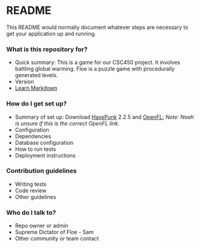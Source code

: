 # README

This README would normally document whatever steps are necessary to get your application up and running.

### What is this repository for?

* Quick summary:
This is a game for our CSC450 project.
It involves battling global warming.
Floe is a puzzle game with procedurally generated levels.
* Version
* [Learn Markdown](https://bitbucket.org/tutorials/markdowndemo)

### How do I get set up?

* Summary of set up: Download [HaxePunk](http://haxepunk.com/) 2.2.5 and [OpenFL](http://www.openfl.org/download/); *Note: Noah is unsure if this is the correct OpenFL link.*
* Configuration
* Dependencies
* Database configuration
* How to run tests
* Deployment instructions

### Contribution guidelines

* Writing tests
* Code review
* Other guidelines

### Who do I talk to?

* Repo owner or admin
* Supreme Dictator of Floe - Sam
* Other community or team contact